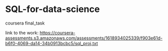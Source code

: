 # SQL-for-data-science
coursera final_task



link to the work: https://coursera-assessments.s3.amazonaws.com/assessments/1618934025339/f903e61d-b6f0-4069-da14-34b0913bcbc5/sql_proj.txt
